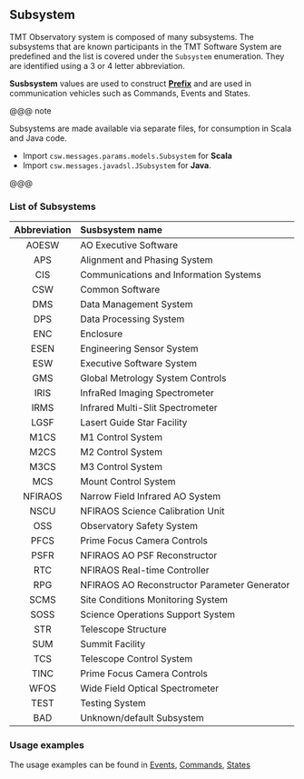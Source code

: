 ## Subsystem

TMT Observatory system is composed of many subsystems. The subsystems that are known participants in the TMT Software System are predefined and the list is covered under the `Subsystem` enumeration. 
They are identified using a 3 or 4 letter abbreviation. 

**Susbsystem** values are used to construct **[Prefix](commands.html#Prefix)** and are used in communication vehicles such as Commands, Events and States.

@@@ note

Subsystems are made available via separate files, for consumption in Scala and Java code.

 * Import `csw.messages.params.models.Subsystem` for **Scala** 
 * Import `csw.messages.javadsl.JSubsystem` for **Java**.  

@@@

### List of Subsystems
 
| Abbreviation    | Susbsystem name             |
| :-------------: |:----------------------------| 
|  AOESW          | AO Executive Software |
|  APS            | Alignment and Phasing System |
|  CIS            | Communications and Information Systems |
|  CSW            | Common Software |
|  DMS            | Data Management System |
|  DPS            | Data Processing System |
|  ENC            | Enclosure |
|  ESEN           | Engineering Sensor System |
|  ESW            | Executive Software System |
|  GMS            | Global Metrology System Controls |
|  IRIS           | InfraRed Imaging Spectrometer |
|  IRMS           | Infrared Multi-Slit Spectrometer |
|  LGSF           | Lasert Guide Star Facility |
|  M1CS           | M1 Control System |
|  M2CS           | M2 Control System |
|  M3CS           | M3 Control System |
|  MCS            | Mount Control System |
|  NFIRAOS        | Narrow Field Infrared AO System |
|  NSCU           | NFIRAOS Science Calibration Unit |
|  OSS            | Observatory Safety System |
|  PFCS           | Prime Focus Camera Controls |
|  PSFR           | NFIRAOS AO PSF Reconstructor |
|  RTC            | NFIRAOS Real-time Controller |
|  RPG            | NFIRAOS AO Reconstructor Parameter Generator |
|  SCMS           | Site Conditions Monitoring System |
|  SOSS           | Science Operations Support System |
|  STR            | Telescope Structure |
|  SUM            | Summit Facility |
|  TCS            | Telescope Control System |
|  TINC           | Prime Focus Camera Controls |
|  WFOS           | Wide Field Optical Spectrometer |
|  TEST           | Testing System |
|  BAD            | Unknown/default Subsystem |

### Usage examples
The usage examples can be found in [Events](events.html), [Commands](commands.html), [States](states.html)